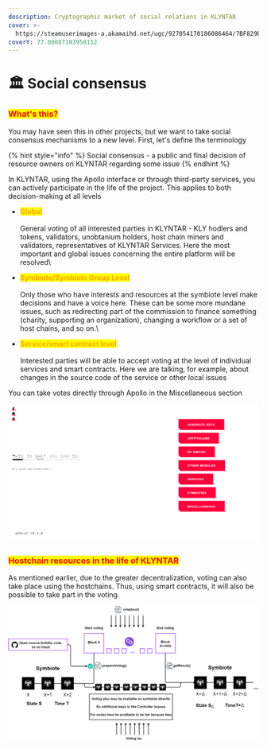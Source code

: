 ```yaml
---
description: Cryptographic market of social relations in KLYNTAR
cover: >-
  https://steamuserimages-a.akamaihd.net/ugc/927054170186086464/7BF829ED22864AB20F21777C4FC065547655BBE9/
coverY: 77.00087183958152
---
```


# 🏛 Social consensus

### <mark style="color:red;">What's this?</mark>

You may have seen this in other projects, but we want to take social consensus mechanisms to a new level. First, let's define the terminology

{% hint style="info" %}
Social consensus - a public and final decision of resource owners on KLYNTAR regarding some issue
{% endhint %}

In KLYNTAR, using the Apollo interface or through third-party services, you can actively participate in the life of the project. This applies to both decision-making at all levels

* <mark style="color:orange;">**Global**</mark>\
  \
  General voting of all interested parties in KLYNTAR - KLY hodlers and tokens, validators, unobtanium holders, host chain miners and validators, representatives of KLYNTAR Services. Here the most important and global issues concerning the entire platform will be resolved\

* <mark style="color:orange;">**Symbiote/Symbiote Group Level**</mark>\
  \
  Only those who have interests and resources at the symbiote level make decisions and have a voice here. These can be some more mundane issues, such as redirecting part of the commission to finance something (charity, supporting an organization), changing a workflow or a set of host chains, and so on.\

* <mark style="color:orange;">**Service/smart contract level**</mark>\
  \
  Interested parties will be able to accept voting at the level of individual services and smart contracts. Here we are talking, for example, about changes in the source code of the service or other local issues

You can take votes directly through Apollo in the Miscellaneous section

![](<../../.gitbook/assets/image (14) (1) (1) (1) (1) (1).png>)

### <mark style="color:red;">Hostchain resources in the life of KLYNTAR</mark>

As mentioned earlier, due to the greater decentralization, voting can also take place using the hostchains. Thus, using smart contracts, it will also be possible to take part in the voting.

![](<../../.gitbook/assets/image (10) (1) (1) (1) (1).png>)
